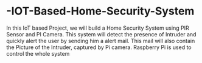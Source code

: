 # -IOT-Based-Home-Security-System
In this IoT based Project, we will build a Home Security System using PIR Sensor and PI Camera. This system will detect the presence of Intruder and quickly alert the user by sending him a alert mail. This mail will also contain the Picture of the Intruder, captured by Pi camera. Raspberry Pi is used to control the whole system
